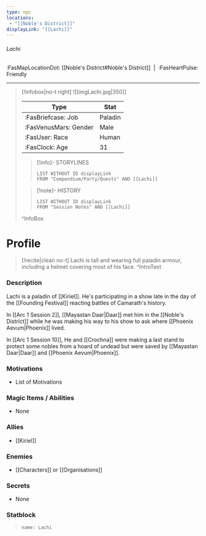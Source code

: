 ```yaml
---
type: npc
locations:
 - "[[Noble's District]]"
displayLink: "[[Lachi]]"
---
```

###### Lachi
<span class="sub2">:FasMapLocationDot: [[Noble's District#Noble's District]]&nbsp;&nbsp;|&nbsp;&nbsp;:FasHeartPulse: Friendly </span>
___

> [!infobox|no-t right]
> ![[imgLachi.jpg|350]]
>
> | Type | Stat |
> | ---- | ---- |
> | :FasBriefcase: Job | Paladin |
> | :FasVenusMars: Gender | Male |
> | :FasUser: Race | Human |
> | :FasClock: Age | 31 |
>
>> [!info]- STORYLINES
>>```dataview
>>LIST WITHOUT ID displayLink
>>FROM "Compendium/Party/Quests" AND [[Lachi]]
>
>>[!note]- HISTORY
>>```dataview
>>LIST WITHOUT ID displayLink
>>FROM "Session Notes" AND [[Lachi]]
>
>^InfoBox

# Profile

> [!recite|clean no-t]
>	Lachi is tall and wearing full paladin armour, including a helmet covering most of his face.
>^IntroText

### Description
Lachi is a paladin of [[Kiriel]]. He's participating in a show late in the day of the [[Founding Festival]] reacting battles of Camarath's history.

In [[Arc 1 Session 2]], [[Mayastan Daar|Daar]] met him in the [[Noble's District]] while he was making his way to his show to ask where [[Phoenix Aevum|Phoenix]] lived.

In [[Arc 1 Session 10]], He and [[Crochna]] were making a last stand to protect some nobles from a hoard of undead but were saved by [[Mayastan Daar|Daar]] and [[Phoenix Aevum|Phoenix]]. 

### Motivations
- List of Motivations

### Magic Items / Abilities
- None

### Allies
- [[Kiriel]]

### Enemies
- [[Characters]] or [[Organisations]]

### Secrets
- None

### Statblock
> ```statblock
> name: Lachi